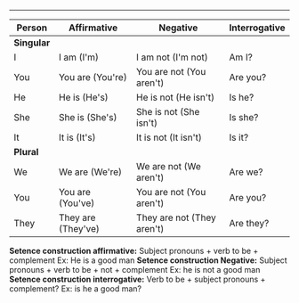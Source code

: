 
---

| Person       | Affirmative        | Negative                   | Interrogative |
| ------------ | ------------------ | -------------------------- | ------------- |
| **Singular** |                    |                            |               |
| I            | I am (I'm)         | I am not (I'm not)         | Am I?         |
| You          | You are (You're)   | You are not (You aren't)   | Are you?      |
| He           | He is (He's)       | He is not (He isn't)       | Is he?        |
| She          | She is (She's)     | She is not (She isn't)     | Is she?       |
| It           | It is (It's)       | It is not (It isn't)       | Is it?        |
| **Plural**   |                    |                            |               |
| We           | We are (We're)     | We are not (We aren't)     | Are we?       |
| You          | You are (You've)   | You are not (You aren't)   | Are you?      |
| They         | They are (They've) | They are not (They aren't) | Are they?     |
**Setence construction affirmative:** Subject pronouns + verb to be + complement
	Ex: He is a good man
**Setence construction Negative:** Subject pronouns + verb to be + not + complement
	Ex: he is not a good man
**Setence construction interrogative:** Verb to be + subject pronouns + complement?
	Ex: is he a good man?